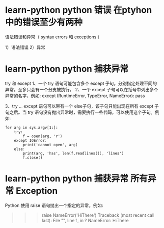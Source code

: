 # learn-python python 错误 在ptyhon中的错误至少有两种
语法错误和异常（ syntax errors 和 exceptions ）

1）语法错误
2）异常

# learn-python python 捕获异常
 try 和 except 
 1、一个 try 语句可能包含多个 except 子句，分别指定处理不同的异常。至多只会有一个分支被执行。
 2、一个 except 子句可以在括号中列出多个异常的名字，例如:
    except (RuntimeError, TypeError, NameError):
        pass

3、try … except 语句可以带有一个 else子句，该子句只能出现在所有 except 子句之后。当 try 语句没有抛出异常时，需要执行一些代码，可以使用这个子句。例如:

    for arg in sys.argv[1:]:
        try:
            f = open(arg, 'r')
        except IOError:
            print('cannot open', arg)
        else:
            print(arg, 'has', len(f.readlines()), 'lines')
            f.close()

# learn-python python 捕获异常 所有异常 Exception
Python 使用 raise 语句抛出一个指定的异常。例如:

>>>raise NameError('HiThere')
Traceback (most recent call last):
  File "<stdin>", line 1, in ?
NameError: HiThere
